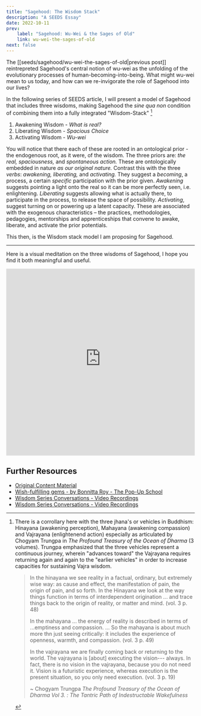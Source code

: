 ```yaml
---
title: "Sagehood: The Wisdom Stack"
description: "A SEEDS Essay"
date: 2022-10-11
prev:
    label: "Sagehood: Wu-Wei & the Sages of Old"
    link: wu-wei-the-sages-of-old
next: false
---
```


The [[seeds/sagehood/wu-wei-the-sages-of-old|previous post]] reintrepreted Sagehood's central notion of wu-wei as the unfolding of the evolutionary processes of human-becoming-into-being. What might wu-wei mean to us today, and how can we re-invigorate the role of Sagehood into our lives?

In the following series of SEEDS article, I will present a model of Sagehood that includes three wisdoms, making Sagehood the *sine qua non* condition of combining them into a fully integrated "Wisdom-Stack" [^1]

1. Awakening Wisdom - *What is real?*
2. Liberating Wisdom - *Spacious Choice*
3. Activating Wisdom - *Wu-wei*

You will notice that there each of these are rooted in an ontological prior - the endogenous root, as it were, of the wisdom. The three priors are: *the real, spaciousness,* and *spontaneous action.* These are ontologically embedded in nature *as our original nature.* Contrast this with the three *verbs*: *awakening, liberating,* and *activating.* They suggest a *becoming*, a process, a certain *specific* participation with the prior given. *Awakening* suggests pointing a light onto the real so it can be more perfectly seen, i.e. enlightening. *Liberating* suggests allowing what is actually there, to participate in the process, to release the space of possibility. *Activating*, suggest turning on or powering up a latent capacity. These are associated with the exogenous characteristics – the practices, methodologies, pedagogies, mentorships and apprenticeships that convene to awake, liberate, and activate the prior potentials.

This then, is the Wisdom stack model I am proposing for Sagehood.

---

Here is a visual meditation on the three wisdoms of Sagehood, I hope you find it both meaningful and useful.

<iframe src="https://www.youtube-nocookie.com/embed/B6jB5hiHm8Q" frameborder="0" loading="lazy" gesture="media" allow="autoplay; fullscreen" allowautoplay="true" allowfullscreen="true" width="100%" height="500"></iframe>


## Further Resources

- [Original Content Material](https://bonnittaroy.substack.com/p/sagehood-the-wisdom-stack)
- [Wish-fulfilling gems - by Bonnitta Roy - The Pop-Up School](https://bonnittaroy.substack.com/p/wish-fulfilling-gems)
- [Wisdom Series Conversations - Video Recordings](https://bonnittaroy.substack.com/p/wisdom-series-video-recordings/comments)
- [Wisdom Series Conversations - Video Recordings](https://bonnittaroy.substack.com/p/wisdom-series-conversations-video)

[^1]: There is a corrollary here with the three jhana's or vehicles in Buddhism: Hinayana (awakening perception), Mahayana (awakening compassion) and Vajrayana (enlightenend action) especially as articulated by Chogyam Trungpa in *The Profound Treasury of the Ocean of Dharma* (3 volumes). Trungpa emphasized that the three vehicles represent a continuous journey, wherein "advances toward" the Vajrayana requires returning again and again to the "earlier vehicles" in order to increase capacities for sustaining Vajra wisdom.
    > In the hinayana we see reality in a factual, ordinary, but extremely wise way: as cause and effect, the manifestation of pain, the origin of pain, and so forth. In the Hinayana we look at the way things function in terms of interdependent origination ... and trace things back to the origin of reality, or matter and mind. (vol. 3 p. 48)
    >
    > In the mahayana ... the energy of reality is described in terms of ...emptiness and compassion. ... So the mahayana is about much more thn just seeing critically: it includes the experience of openness, warmth, and compassion. (vol. 3 p. 49)
    >
    > In the vajrayana we are finally coming back or returning to the world. The vajrayana is [about] executing the vision--- always. In fact, there is no vision in the vajrayana, because you do not need it. Vision is a futuristic experience, whereas execution is the present situation, so you only need execution. (vol. 3 p. 19)
    >
    > ~ Chogyam Trungpa *The Profound Treasury of the Ocean of Dharma Vol 3. : The Tantric Path of Indestructable Wakefulness*


